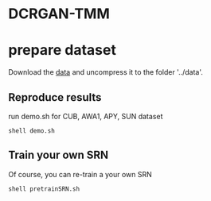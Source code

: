 # DCRGAN-TMM

# prepare dataset
Download the [data](https://www.mpi-inf.mpg.de/departments/computer-vision-and-multimodal-computing/research/zero-shot-learning/zero-shot-learning-the-good-the-bad-and-the-ugly/) and uncompress it to the folder '../data'.

## Reproduce results
run demo.sh for CUB, AWA1, APY, SUN dataset
```shell
shell demo.sh
```

## Train your own SRN
Of course, you can re-train a your own SRN
```shell
shell pretrainSRN.sh
```
